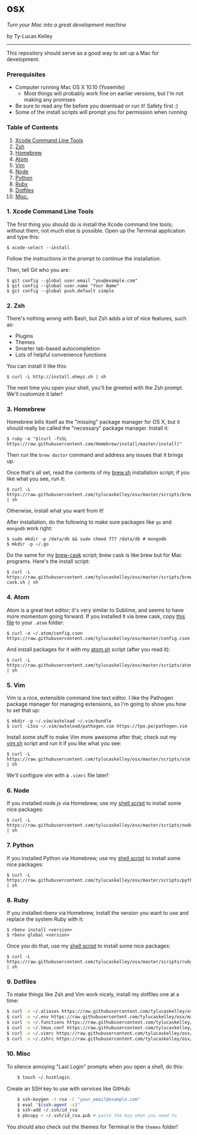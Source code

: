 # osx

*Turn your Mac into a great development machine*

by Ty-Lucas Kelley

---

This repository should serve as a good way to set up a Mac for development.

### Prerequisites

* Computer running Mac OS X 10.10 (Yosemite)
  * Most things will probably work fine on earlier versions,
    but I'm not making any promises
* Be sure to read any file before you download or run it! Safety first :)
* Some of the install scripts will prompt you for permission when running

### Table of Contents

1. [Xcode Command Line Tools](#1-xcode-command-line-tools)
2. [Zsh](#2-zsh)
3. [Homebrew](#3-homebrew)
4. [Atom](#4-atom)
5. [Vim](#5-vim)
6. [Node](#6-node)
7. [Python](#7-python)
8. [Ruby](#8-ruby)
9. [Dotfiles](#9-dotfiles)
10. [Misc.](#10-misc)

### 1. Xcode Command Line Tools

The first thing you should do is install the Xcode command line tools; without
them, not much else is possible. Open up the Terminal application and type this:

    $ xcode-select --install

Follow the instructions in the prompt to continue the installation.

Then, tell Git who you are:

    $ git config --global user.email "you@example.com"
    $ git config --global user.name "Your Name"
    $ git config --global push.default simple

### 2. Zsh

There's nothing wrong with Bash, but Zsh adds a lot of nice features, such as:

* Plugins
* Themes
* Smarter tab-based autocompletion
* Lots of helpful convenience functions

You can install it like this:

    $ curl -L http://install.ohmyz.sh | sh

The next time you open your shell, you'll be greeted with the Zsh prompt.
We'll customize it later!

### 3. Homebrew

Homebrew bills itself as the "missing" package manager for OS X, but it should
really be called the "necessary" package manager. Install it:

    $ ruby -e "$(curl -fsSL https://raw.githubusercontent.com/Homebrew/install/master/install)"

Then run the `brew doctor` command and address any issues that it brings up.

Once that's all set, read the contents of my
[brew.sh](https://github.com/tylucaskelley/osx/blob/master/scripts/brew.sh)
installation script; if you like what you see, run it:

    $ curl -L https://raw.githubusercontent.com/tylucaskelley/osx/master/scripts/brew.sh | sh

Otherwise, install what you want from it!

After installation, do the following to make sure packages like `go` and `mongodb` work right:

    $ sudo mkdir -p /data/db && sudo chmod 777 /data/db # mongodb
    $ mkdir -p ~/.go

Do the same for my
[brew-cask](https://github.com/tylucaskelley/osx/blob/master/scripts/brew-cask.sh) script;
brew cask is like brew but for Mac programs. Here's the install script:

    $ curl -L https://raw.githubusercontent.com/tylucaskelley/osx/master/scripts/brew-cask.sh | sh

### 4. Atom

Atom is a great text editor; it's very similar to Sublime, and seems to have more
momentum going forward. If you installed it via brew cask, copy
[this file](https://github.com/tylucaskelley/osx/blob/master/config.cson) to
your `.atom` folder:

    $ curl -o ~/.atom/config.cson https://raw.githubusercontent.com/tylucaskelley/osx/master/config.cson

And install packages for it with my
[atom.sh](https://github.com/tylucaskelley/osx/blob/master/scripts/atom.sh) script
(after you read it):

    $ curl -L https://raw.githubusercontent.com/tylucaskelley/osx/master/scripts/atom.sh | sh

### 5. Vim

Vim is a nice, extensible command line text editor. I like the Pathogen package
manager for managing extensions, so I'm going to show you how to set that up:

    $ mkdir -p ~/.vim/autoload ~/.vim/bundle
    $ curl -LSso ~/.vim/autoload/pathogen.vim https://tpo.pe/pathogen.vim

Install some stuff to make Vim more awesome after that; check out my
[vim.sh](https://github.com/tylucaskelley/osx/blob/master/scripts/vim.sh)
script and run it if you like what you see:

    $ curl -L https://raw.githubusercontent.com/tylucaskelley/osx/master/scripts/vim.sh | sh

We'll configure vim with a `.vimrc` file later!

### 6. Node

If you installed node.js via Homebrew, use my
[shell script](https://github.com/tylucaskelley/osx/blob/master/scripts/node.sh)
to install some nice packages:

    $ curl -L https://raw.githubusercontent.com/tylucaskelley/osx/master/scripts/node.sh | sh

### 7. Python

If you installed Python via Homebrew, use my
[shell script](https://github.com/tylucaskelley/osx/blob/master/scripts/python.sh)
to install some nice packages:

    $ curl -L https://raw.githubusercontent.com/tylucaskelley/osx/master/scripts/python.sh | sh

### 8. Ruby

If you installed rbenv via Homebrew, install the version you want to use and
replace the system Ruby with it:

    $ rbenv install <version>
    $ rbenv global <version>

Once you do that, use my
[shell script](https://github.com/tylucaskelley/osx/blob/master/scripts/ruby.sh)
to install some nice packages:

    $ curl -L https://raw.githubusercontent.com/tylucaskelley/osx/master/scripts/ruby.sh | sh

### 9. Dotfiles

To make things like Zsh and Vim work nicely, install my dotfiles one at a time:

```bash
$ curl -o ~/.aliases https://raw.githubusercontent.com/tylucaskelley/osx/master/dotfiles/.aliases
$ curl -o ~/.env https://raw.githubusercontent.com/tylucaskelley/osx/master/dotfiles/.env
$ curl -o ~/.functions https://raw.githubusercontent.com/tylucaskelley/osx/master/dotfiles/.functions
$ curl -o ~/.tmux.conf https://raw.githubusercontent.com/tylucaskelley/osx/master/dotfiles/.tmux.conf
$ curl -o ~/.vimrc https://raw.githubusercontent.com/tylucaskelley/osx/master/dotfiles/.vimrc
$ curl -o ~/.zshrc https://raw.githubusercontent.com/tylucaskelley/osx/master/dotfiles/.zshrc
```

### 10. Misc

To silence annoying "Last Login" prompts when you open a shell, do this:

```bash
    $ touch ~/.hushlogin
```

Create an SSH key to use with services like GitHub:

```bash
    $ ssh-keygen -t rsa -C "your_email@example.com"
    $ eval "$(ssh-agent -s)"
    $ ssh-add ~/.ssh/id_rsa
    $ pbcopy < ~/.ssh/id_rsa.pub # paste the key when you need to
```

You should also check out the themes for Terminal in the `themes` folder!
